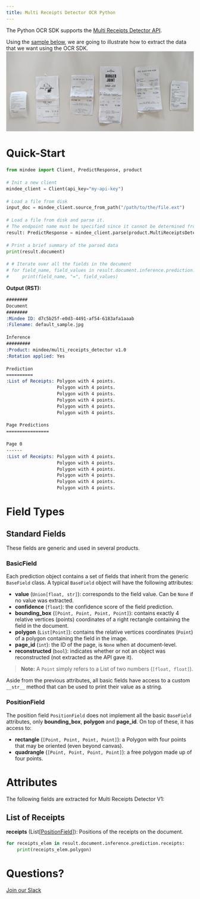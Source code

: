 ```yaml
---
title: Multi Receipts Detector OCR Python
---
```

The Python OCR SDK supports the [Multi Receipts Detector API](https://platform.mindee.com/mindee/multi_receipts_detector).

Using the [sample below](https://github.com/mindee/client-lib-test-data/blob/main/products/multi_receipts_detector/default_sample.jpg), we are going to illustrate how to extract the data that we want using the OCR SDK.
![Multi Receipts Detector sample](https://github.com/mindee/client-lib-test-data/blob/main/products/multi_receipts_detector/default_sample.jpg?raw=true)

# Quick-Start
```py
from mindee import Client, PredictResponse, product

# Init a new client
mindee_client = Client(api_key="my-api-key")

# Load a file from disk
input_doc = mindee_client.source_from_path("/path/to/the/file.ext")

# Load a file from disk and parse it.
# The endpoint name must be specified since it cannot be determined from the class.
result: PredictResponse = mindee_client.parse(product.MultiReceiptsDetectorV1, input_doc)

# Print a brief summary of the parsed data
print(result.document)

# # Iterate over all the fields in the document
# for field_name, field_values in result.document.inference.prediction.fields.items():
#     print(field_name, "=", field_values)
```

**Output (RST):**
```rst
########
Document
########
:Mindee ID: d7c5b25f-e0d3-4491-af54-6183afa1aaab
:Filename: default_sample.jpg

Inference
#########
:Product: mindee/multi_receipts_detector v1.0
:Rotation applied: Yes

Prediction
==========
:List of Receipts: Polygon with 4 points.
                   Polygon with 4 points.
                   Polygon with 4 points.
                   Polygon with 4 points.
                   Polygon with 4 points.
                   Polygon with 4 points.

Page Predictions
================

Page 0
------
:List of Receipts: Polygon with 4 points.
                   Polygon with 4 points.
                   Polygon with 4 points.
                   Polygon with 4 points.
                   Polygon with 4 points.
                   Polygon with 4 points.
```

# Field Types
## Standard Fields
These fields are generic and used in several products.

### BasicField
Each prediction object contains a set of fields that inherit from the generic `BaseField` class.
A typical `BaseField` object will have the following attributes:

* **value** (`Union[float, str]`): corresponds to the field value. Can be `None` if no value was extracted.
* **confidence** (`float`): the confidence score of the field prediction.
* **bounding_box** (`[Point, Point, Point, Point]`): contains exactly 4 relative vertices (points) coordinates of a right rectangle containing the field in the document.
* **polygon** (`List[Point]`): contains the relative vertices coordinates (`Point`) of a polygon containing the field in the image.
* **page_id** (`int`): the ID of the page, is `None` when at document-level.
* **reconstructed** (`bool`): indicates whether or not an object was reconstructed (not extracted as the API gave it).

> **Note:** A `Point` simply refers to a List of two numbers (`[float, float]`).


Aside from the previous attributes, all basic fields have access to a custom `__str__` method that can be used to print their value as a string.


### PositionField
The position field `PositionField` does not implement all the basic `BaseField` attributes, only **bounding_box**, **polygon** and **page_id**. On top of these, it has access to:

* **rectangle** (`[Point, Point, Point, Point]`): a Polygon with four points that may be oriented (even beyond canvas).
* **quadrangle** (`[Point, Point, Point, Point]`): a free polygon made up of four points.

# Attributes
The following fields are extracted for Multi Receipts Detector V1:

## List of Receipts
**receipts** (List[[PositionField](#positionfield)]): Positions of the receipts on the document.

```py
for receipts_elem in result.document.inference.prediction.receipts:
    print(receipts_elem.polygon)
```

# Questions?
[Join our Slack](https://join.slack.com/t/mindee-community/shared_invite/zt-1jv6nawjq-FDgFcF2T5CmMmRpl9LLptw)
